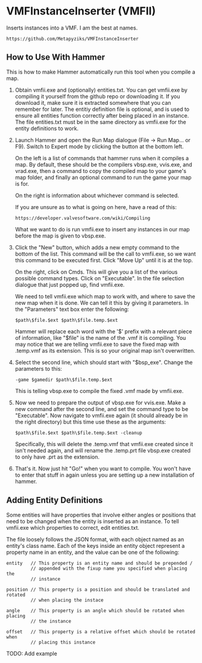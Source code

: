 VMFInstanceInserter (VMFII)
===========================

Inserts instances into a VMF. I am the best at names.

	https://github.com/Metapyziks/VMFInstanceInserter

How to Use With Hammer
----------------------

This is how to make Hammer automatically run this tool when you compile a map.

1.	Obtain vmfii.exe and (optionally) entities.txt.
	You can get vmfii.exe by compiling it yourself from the github repo or
	downloading it. If you download it, make sure it is extracted somewhere that
	you can remember for later. The entitiy definition file is optional, and is
	used to ensure all entities function correctly after being placed in an
	instance. The file entities.txt must be in the same directory as vmfii.exe
	for the entity definitions to work.
	
2.	Launch Hammer and open the Run Map dialogue (File -> Run Map... or F9).
	Switch to Expert mode by clicking the button at the bottom left.
	
	On the left is a list of commands that hammer runs when it compiles a map.
	By default, these should be the compilers vbsp.exe, vvis.exe, and vrad.exe,
	then a command to copy the compiled map to your game's map folder, and
	finally an optional command to run the game your map is for.
	
	On the right is information about whichever command is selected.
	
	If you are
	unsure as to what is going on here, have a read of this:
		
		https://developer.valvesoftware.com/wiki/Compiling
	
	What we want to do is run vmfii.exe to insert any instances in our map
	before the map is given to vbsp.exe.
	
3.	Click the "New" button, which adds a new empty command to the bottom of the
	list. This command will be the call to vmfii.exe, so we want this command to
	be executed first. Click "Move Up" until it is at the top.
	
	On the right, click on Cmds. This will give you a list of the various
	possible command types. Click on "Executable". In the file selection
	dialogue that just popped up, find vmfii.exe.
	
	We need to tell vmfii.exe which map to work with, and where to save the new
	map when it is done. We can tell it this by giving it parameters. In the
	"Parameters" text box enter the following:
	
	    $path\$file.$ext $path\$file.temp.$ext
		
	Hammer will replace each word with the '$' prefix with a relevant piece of
	information, like "$file" is the name of the .vmf it is compiling. You may
	notice that we are telling vmfii.exe to save the fixed map with .temp.vmf
	as its extension. This is so your original map isn't overwritten.
	
4.	Select the second line, which should start with "$bsp_exe". Change the
	parameters to this:
	
	    -game $gamedir $path\$file.temp.$ext
		
	This is telling vbsp.exe to compile the fixed .vmf made by vmfii.exe.

5.	Now we need to prepare the output of vbsp.exe for vvis.exe. Make a new
	command after the second line, and set the command type to be "Executable".
	Now navigate to vmfii.exe again (it should already be in the right
	directory) but this time use these as the arguments:
	
		$path\$file.$ext $path\$file.temp.$ext -cleanup
		
	Specifically, this will delete the .temp.vmf that vmfii.exe created since
	it isn't needed again, and will rename the .temp.prt file vbsp.exe created
	to only have .prt as the extension.
	
6.	That's it. Now just hit "Go!" when you want to compile. You won't have to
	enter that stuff in again unless you are setting up a new installation of
	hammer.

Adding Entity Definitions
-------------------------

Some entities will have properties that involve either angles or positions that
need to be changed when the entity is inserted as an instance. To tell vmfii.exe
which properties to correct, edit entities.txt.

The file loosely follows the JSON format, with each object named as an entity's
class name. Each of the keys inside an entity object represent a property name
in an entity, and the value can be one of the following:

	entity   // This property is an entity name and should be prepended /
	         // appended with the fixup name you specified when placing the
			 // instance
		   
	position // This property is a position and should be translated and rotated
	         // when placing the instace
			 
	angle    // This property is an angle which should be rotated when placing
	         // the instance
			 
	offset   // This property is a relative offset which should be rotated when
	         // placing this instance

TODO: Add example
